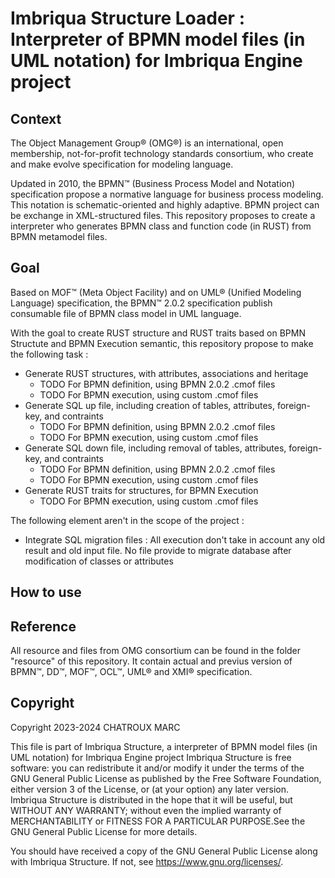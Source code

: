 # Imbriqua Structure Loader : Interpreter of BPMN model files (in UML notation) for Imbriqua Engine project


## Context

The Object Management Group® (OMG®) is an international, open membership, not-for-profit technology standards consortium, who create and make evolve specification for modeling language.

Updated in 2010, the BPMN™ (Business Process Model and Notation) specification propose a normative language for business process modeling. This notation is schematic-oriented and highly adaptive. BPMN project can be exchange in XML-structured files. This repository proposes to create a interpreter who generates BPMN class and function code (in RUST) from BPMN metamodel files.



## Goal

 Based on MOF™ (Meta Object Facility) and on UML® (Unified Modeling Language) specification, the BPMN™ 2.0.2 specification publish consumable file of BPMN class model in UML language.

 With the goal to create RUST structure and RUST traits based on BPMN Structute and BPMN Execution semantic, this repository propose to make the following task :

* Generate RUST structures, with attributes, associations and heritage
    * TODO For BPMN definition, using BPMN 2.0.2 .cmof files
    * TODO For BPMN execution, using custom .cmof files
* Generate SQL up file, including creation of tables, attributes, foreign-key, and contraints
    * TODO For BPMN definition, using BPMN 2.0.2 .cmof files
    * TODO For BPMN execution, using custom .cmof files
* Generate SQL down file, including removal of tables, attributes, foreign-key, and contraints
    * TODO For BPMN definition, using BPMN 2.0.2 .cmof files
    * TODO For BPMN execution, using custom .cmof files
* Generate RUST traits for structures, for BPMN Execution
    * TODO For BPMN execution, using custom .cmof files

The following element aren't in the scope of the project :

* Integrate SQL migration files : All execution don't take in account any old result and old input file. No file provide to migrate database after modification of classes or attributes



## How to use




## Reference

All resource and files from OMG consortium can be found in the folder "resource" of this repository. It contain actual and previus version of BPMN™, DD™, MOF™, OCL™, UML® and XMI® specification.

## Copyright

Copyright 2023-2024 CHATROUX MARC

This file is part of Imbriqua Structure, a interpreter of BPMN model files (in UML notation) for Imbriqua Engine project
Imbriqua Structure is free software: you can redistribute it and/or modify it under the terms of the GNU General Public License as published by the Free Software Foundation, either version 3 of the License, or (at your option) any later version.
Imbriqua Structure is distributed in the hope that it will be useful, but WITHOUT ANY WARRANTY; without even the implied warranty of MERCHANTABILITY or FITNESS FOR A PARTICULAR PURPOSE.See the GNU General Public License for more details.

You should have received a copy of the GNU General Public License along with Imbriqua Structure. If not, see <https://www.gnu.org/licenses/>.
